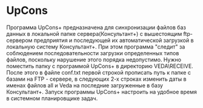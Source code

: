 # UpCons
Программа UpCons+ предназначена для синхронизации файлов баз данных 
в локальной папке сервера(Консультант+) с вышестоящим ftp-сервером предприятия и
последующей их автоматической загрузкой в локальную систему Консультант+.
При этом программа "следит" за соблюдением последовательности загрузки определенных 
типов файлов, поскольку нарушение этого порядка недопустимо.
    Нужно поместить папку с программой UpCons+ в директорию VEDA\RECEIVE\.
После этого в файле conf.txt первой строкой прописать путь к папке с базами
на FTP - сервере, в следующих 2-х строках изменить даты в именах файлов all и Veda 
на последние загруженные в базу Консультант+. 
    Запуск программы UpCons+ настроить на удобное время в системном планировщике задач.
